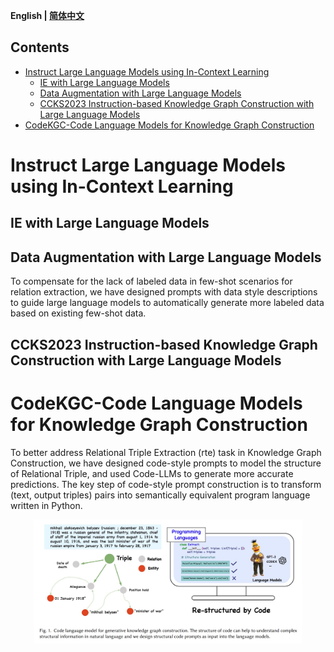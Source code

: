 <p align="left">
    <b> English | <a href="https://github.com/zjunlp/DeepKE/blob/main/example/llm/README_CN.md">简体中文</a> </b>
</p>

## Contents

- [Instruct Large Language Models using In-Context Learning](#instruct-large-language-models-using-in-context-learning)
  - [IE with Large Language Models](#ie-with-large-language-models)
  - [Data Augmentation with Large Language Models](#data-augmentation-with-large-language-models)
  - [CCKS2023 Instruction-based Knowledge Graph Construction with Large Language Models](#ccks2023-instruction-based-knowledge-graph-construction-with-large-language-models)
- [CodeKGC-Code Language Models for Knowledge Graph Construction](#codekgc-code-language-models-for-knowledge-graph-construction)


# Instruct Large Language Models using In-Context Learning

## IE with Large Language Models

## Data Augmentation with Large Language Models

To compensate for the lack of labeled data in few-shot scenarios for relation extraction, we have designed prompts with data style descriptions to guide large language models to automatically generate more labeled data based on existing few-shot data.

## CCKS2023 Instruction-based Knowledge Graph Construction with Large Language Models


# CodeKGC-Code Language Models for Knowledge Graph Construction

To better address Relational Triple Extraction (rte) task in Knowledge Graph Construction, we have designed code-style prompts to model the structure of  Relational Triple, and used Code-LLMs to generate more accurate predictions. The key step of code-style prompt construction is to transform (text, output triples) pairs into semantically equivalent program language written in Python.

<div align=center>
<img src="./codekgc/codekgc_figure.png" width="85%" height="75%" />
</div>



